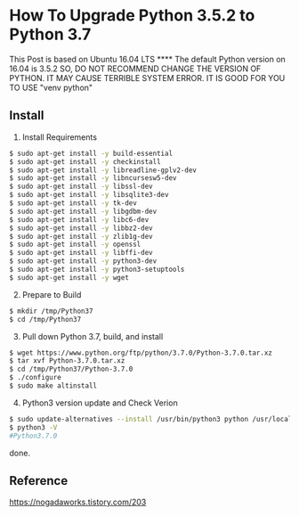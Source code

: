 # How To Upgrade Python 3.5.2 to Python 3.7

This Post is based on Ubuntu 16.04 LTS
**** The default Python version on 16.04 is 3.5.2 SO, DO NOT RECOMMEND CHANGE THE VERSION OF PYTHON. IT MAY CAUSE TERRIBLE SYSTEM ERROR. IT IS GOOD FOR YOU TO USE "venv python"

## Install

1. Install Requirements

```bash
$ sudo apt-get install -y build-essential
$ sudo apt-get install -y checkinstall
$ sudo apt-get install -y libreadline-gplv2-dev
$ sudo apt-get install -y libncursesw5-dev
$ sudo apt-get install -y libssl-dev
$ sudo apt-get install -y libsqlite3-dev
$ sudo apt-get install -y tk-dev
$ sudo apt-get install -y libgdbm-dev
$ sudo apt-get install -y libc6-dev
$ sudo apt-get install -y libbz2-dev
$ sudo apt-get install -y zlib1g-dev
$ sudo apt-get install -y openssl
$ sudo apt-get install -y libffi-dev
$ sudo apt-get install -y python3-dev
$ sudo apt-get install -y python3-setuptools
$ sudo apt-get install -y wget
```

2. Prepare to Build

```bash
$ mkdir /tmp/Python37
$ cd /tmp/Python37
```

3. Pull down Python 3.7, build, and install

```bash
$ wget https://www.python.org/ftp/python/3.7.0/Python-3.7.0.tar.xz
$ tar xvf Python-3.7.0.tar.xz
$ cd /tmp/Python37/Python-3.7.0
$ ./configure
$ sudo make altinstall
```

4. Python3 version update and Check Verion

```bash
$ sudo update-alternatives --install /usr/bin/python3 python /usr/local/bin/python3.7 10
$ python3 -V
#Python3.7.0
```
done.

## Reference
https://nogadaworks.tistory.com/203

